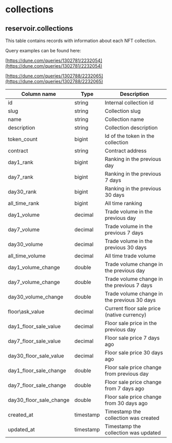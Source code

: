 # collections

## **reservoir.collections**

This table contains records with information about each NFT collection.

Query examples can be found here:

[https://dune.com/queries/1302781/2232054](https://dune.com/queries/1302781/2232054)

[https://dune.com/queries/1302788/2232065](https://dune.com/queries/1302788/2232065)

| **Column name**            | **Type**  | **Description**                             |
|----------------------------|-----------|---------------------------------------------|
| id                         | string    | Internal collection id                      |
| slug                       | string    | Collection slug                             |
| name                       | string    | Collection name                             |
| description                | string    | Collection description                      |
| token\_count               | bigint    | Id of the token in the collection           |
| contract                   | string    | Contract address                            |
| day1\_rank                 | bigint    | Ranking in the previous day                 |
| day7\_rank                 | bigint    | Ranking in the previous 7 days              |
| day30\_rank                | bigint    | Ranking in the previous 30 days             |
| all\_time\_rank            | bigint    | All time ranking                            |
| day1\_volume               | decimal   | Trade volume in the previous day            |
| day7\_volume               | decimal   | Trade volume in the previous 7 days         |
| day30\_volume              | decimal   | Trade volume in the previous 30 days        |
| all\_time\_volume          | decimal   | All time trade volume                       |
| day1\_volume\_change       | double    | Trade volume change in the previous day     |
| day7\_volume\_change       | double    | Trade volume change in the previous 7 days  |
| day30\_volume\_change      | double    | Trade volume change in the previous 30 days |
| floor\ask\_value           | decimal   | Current floor sale price (native currency)  |
| day1\_floor\_sale\_value   | decimal   | Floor sale price in the previous day        |
| day7\_floor\_sale\_value   | decimal   | Floor sale price 7 days ago                 |
| day30\_floor\_sale\_value  | decimal   | Floor sale price 30 days ago                |
| day1\_floor\_sale\_change  | double    | Floor sale price change from previous day   |
| day7\_floor\_sale\_change  | double    | Floor sale price change from 7 days ago     |
| day30\_floor\_sale\_change | double    | Floor sale price change from 30 days ago    |
| created\_at                | timestamp | Timestamp the collection was created        |
| updated\_at                | timestamp | Timestamp the collection was updated        |                                                               |
